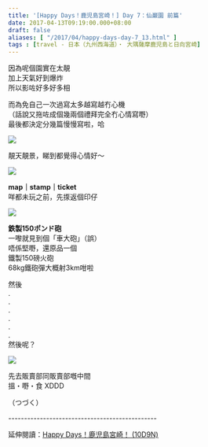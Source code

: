 ```yaml
---
title: '[Happy Days！鹿児島宮崎！] Day 7：仙巌園 前篇'
date: 2017-04-13T09:19:00.000+08:00
draft: false
aliases: [ "/2017/04/happy-days-day-7_13.html" ]
tags : [travel - 日本（九州西海道）・ 大隅薩摩鹿児島と日向宮崎]
---
```


因為呢個園實在太靚  
加上天氣好到爆炸  
所以影咗好多好多相  
  
而為免自己一次過寫太多越寫越冇心機  
（話說又拖咗成個幾兩個禮拜完全冇心情寫嘢）  
最後都決定分幾篇慢慢寫啦，哈  

![](/images/kojkmi7d01.jpg)

靚天靚景，睇到都覺得心情好～  

![](/images/kojkmi7d01a.jpg)

**map｜stamp｜ticket**  
咩都未玩之前，先揼返個印仔  

![](/images/kojkmi7d01b.jpg)

**鉄製150ポンド砲**  
一嚟就見到個「車大砲」（誤）  
唔係堅嘢，還原品一個  
鐵製150磅火砲  
68kg鐵砲彈大概射3km咁啦  
  
然後  
.  
.  
.  
.  
.  
.  
然後呢？  
  
  

![](/images/kojkmi7d01c.jpg)

先去販賣部同販賣部嘅中間  
搵・嘢・食 XDDD  
  
（つづく）  
  
\-----------------------------------------------  
  
延伸閱讀：[Happy Days！鹿児島宮崎！ (10D9N)](https://hidie.net/kojkmi10d9n/)
